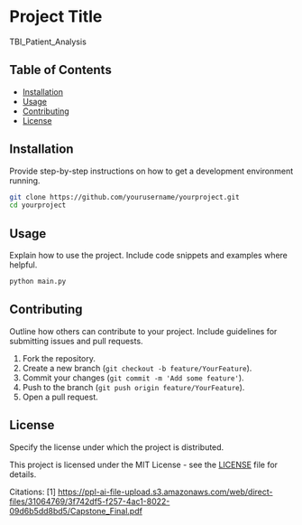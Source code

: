 # Project Title
TBI_Patient_Analysis


## Table of Contents

- [Installation](#installation)
- [Usage](#usage)
- [Contributing](#contributing)
- [License](#license)

## Installation

Provide step-by-step instructions on how to get a development environment running.

```bash
git clone https://github.com/yourusername/yourproject.git
cd yourproject
```

## Usage

Explain how to use the project. Include code snippets and examples where helpful.

```bash
python main.py
```

## Contributing

Outline how others can contribute to your project. Include guidelines for submitting issues and pull requests.

1. Fork the repository.
2. Create a new branch (`git checkout -b feature/YourFeature`).
3. Commit your changes (`git commit -m 'Add some feature'`).
4. Push to the branch (`git push origin feature/YourFeature`).
5. Open a pull request.

## License

Specify the license under which the project is distributed.

This project is licensed under the MIT License - see the [LICENSE](LICENSE) file for details.

Citations:
[1] https://ppl-ai-file-upload.s3.amazonaws.com/web/direct-files/31064769/3f742df5-f257-4ac1-8022-09d6b5dd8bd5/Capstone_Final.pdf